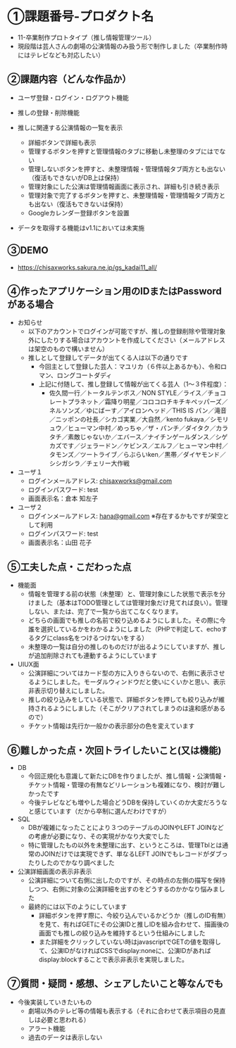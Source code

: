 # ①課題番号-プロダクト名
- 11-卒業制作プロトタイプ（推し情報管理ツール）
- 現段階は芸人さんの劇場の公演情報のみ扱う形で制作しました（卒業制作時にはテレビなども対応したい）

## ②課題内容（どんな作品か）

- ユーザ登録・ログイン・ログアウト機能
- 推しの登録・削除機能
- 推しに関連する公演情報の一覧を表示
    - 詳細ボタンで詳細も表示
    - 管理するボタンを押すと管理情報のタブに移動し未整理のタブにはでない
    - 管理しないボタンを押すと、未整理情報・管理情報タブ両方とも出ない（復活もできないがDB上は保持）
    - 管理対象にした公演は管理情報画面に表示され、詳細も引き続き表示
    - 管理対象で完了するボタンを押すと、未整理情報・管理情報タブ両方とも出ない（復活もできないは保持）
    - Googleカレンダー登録ボタンを設置

- データを取得する機能はv1.1においては未実施

## ③DEMO
- https://chisaxworks.sakura.ne.jp/gs_kadai11_all/

## ④作ったアプリケーション用のIDまたはPasswordがある場合
- お知らせ
    - 以下のアカウントでログインが可能ですが、推しの登録削除や管理対象外にしたりする場合はアカウントを作成してください（メールアドレスは架空のもので構いません）
    - 推しとして登録してデータが出てくる人は以下の通りです
        - 今回主として登録した芸人：マユリカ（６件以上あるかも）、令和ロマン、ロングコートダディ
        - 上記に付随して、推し登録して情報が出てくる芸人（1〜３件程度）：
            - 佐久間一行／トータルテンボス／NON STYLE／ライス／チョコレートプラネット／霜降り明星／コロコロチキチキペッパーズ／ネルソンズ／ゆにばーす／アイロンヘッド／THIS IS パン／滝音／ニッポンの社長／シカゴ実業／大自然／kento fukaya／シモリュウ／ヒューマン中村／めっちゃ／ザ・パンチ／ダイタク／カラタチ／素敵じゃないか／エバース／ナイチンゲールダンス／シゲカズです／ジェラードン／ケビンス／エルフ／ヒューマン中村／タモンズ／ツートライブ／らぶらいken／黒帯／ダイヤモンド／シシガシラ／チェリー大作戦
- ユーザ１
    - ログインメールアドレス: chisaxworks@gmail.com
    - ログインパスワード: test
    - 画面表示名：倉本 知左子
- ユーザ２
    - ログインメールアドレス: hana@gmail.com ※存在するかもですが架空として利用
    - ログインパスワード: test
    - 画面表示名：山田 花子

## ⑤工夫した点・こだわった点
- 機能面
    - 情報を管理する前の状態（未整理）と、管理対象にした状態で表示を分けました（基本はTODO管理としては管理対象だけ見てれば良い）。管理しない、または、完了で一覧から出てこなくなります。
    - どちらの画面でも推しの名前で絞り込めるようにしました。その際に今誰を選択しているかをわかるようにしました（PHPで判定して、echoするタグにclass名をつけるつけないをする）
    - 未整理の一覧は自分の推しのものだけが出るようにしていますが、推しが追加削除されても連動するようにしています
- UIUX面
    - 公演詳細についてはカード型の方に入りきらないので、右側に表示させるようにしました。モーダルウィンドウだと使いにくいかと思い、表示非表示切り替えにしました。
    - 推しの絞り込みをしている状態で、詳細ボタンを押しても絞り込みが維持されるようにしました（そこがクリアされてしまうのは違和感があるので）
    - チケット情報は先行か一般かの表示部分の色を変えています

## ⑥難しかった点・次回トライしたいこと(又は機能)
- DB
    - 今回正規化も意識して新たにDBを作りましたが、推し情報・公演情報・チケット情報・管理の有無などリレーションも複雑になり、検討が難しかったです
    - 今後テレビなども増やした場合どうDBを保持していくのか大変だろうなと感じています（だから卒制に選んだわけですが）
- SQL
    - DBが複雑になったことにより３つのテーブルのJOINやLEFT JOINなどの考慮が必要になり、その実現がかなり大変でした
    - 特に管理したもの以外を未整理に出す、というところは、管理Tblとは通常のJOINだけでは実現できず、単なるLEFT JOINでもレコードがダブったりしたのでかなり調べました
- 公演詳細画面の表示非表示
    - 公演詳細について右側に出したのですが、その時点の左側の描写を保持しつつ、右側に対象の公演詳細を出すのをどうするのかかなり悩みました
    - 最終的には以下のようにしています
        - 詳細ボタンを押す際に、今絞り込んでいるかどうか（推しのID有無）を見て、有ればGETにその公演IDと推しIDを組み合わせて、描画後の画面でも推しの絞り込みを維持するという仕組みにしました 
        - また詳細をクリックしていない時はjavascriptでGETの値を取得して、公演IDがなければCSSでdisplay:noneに、公演IDがあればdisplay:blockすることで表示非表示を実現しました。

## ⑦質問・疑問・感想、シェアしたいこと等なんでも
- 今後実装していきたいもの
  - 劇場以外のテレビ等の情報も表示する（それに合わせて表示項目の見直しは必要と思われる）
  - アラート機能
  - 過去のデータは表示しない
